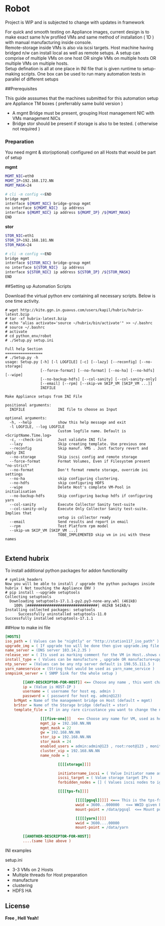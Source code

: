 # Robot

Project is WIP and is subjected to change with updates in framework

For quick and smooth testing on Appliance images, current design is to make exact same h/w profiled VMs and same method of installation ( 1D ) with manual manufacturing inside console.  
Remote-storage inside VMs is also via iscsi targets.
Host machine having bridged n/w can install local as well as remote setups.
A setup can comprise of multiple VMs on one host OR single VMs on multiple hosts OR multiple VMs on multiple hosts.  
Setup defination is all at one place in INI file that is given runtime to setup-making scripts.
One box can be used to run many automation tests in parallel of different setups

##Prerequisites

This guide asssumes that the machines submitted for this automation setup are Appliance TM boxes ( preferrably same build version )

  -  A mgmt Bridge must be present,  grouping Host management NIC with VMs management NICs
  - Bridge stor should be present if storage is also to be tested. ( otherwise not required )





### Preparation

You need mgmt & stor(optional) configured on all Hosts that would be part of setup

**mgmt**
```sh
MGMT_NIC=eth0
MGMT_IP=192.168.172.NN
MGMT_MASK=24

# cli -m config <<END
bridge mgmt
interface ${MGMT_NIC} bridge-group mgmt
no interface ${MGMT_NIC}  ip address
interface ${MGMT_NIC} ip address ${MGMT_IP} /${MGMT_MASK}
END
```
**stor**
```sh
STOR_NIC=eth1
STOR_IP=192.168.181.NN
STOR_MASK=24

# cli -m config <<END
bridge mgmt
interface ${STOR_NIC} bridge-group mgmt
no interface ${STOR_NIC}  ip address
interface ${STOR_NIC} ip address ${STOR_IP} /${STOR_MASK}
END
```


##Setting up Automation Scripts

Download the virtual python env containing all necessary scripts. Below is one time activity.

```
# wget http://kite.ggn.in.guavus.com/users/kapil/hubrix/hubrix-latest.bzip
# tar -xf hubrix-latest.bzip
# echo "alias activate='source ~/hubrix/bin/activate'" >> ~/.bashrc
# source ~/.bashrc
# activate
# cd python_env/robot
# ./Setup.py setup.ini

Full help Section
=================
# ./Setup.py -h
usage: Setup.py [-h] [-l LOGFILE] [-c] [--lazy] [--reconfig] [--no-storage]
                [--force-format] [--no-format] [--no-ha] [--no-hdfs] [--wipe]
                [--no-backup-hdfs] [--col-sanity] [--col-sanity-only]
                [--email] [--rpm] [--skip-vm SKIP_VM [SKIP_VM ...]]
                INIFILE

Make Appliance setups from INI File

positional arguments:
  INIFILE               INI file to choose as Input

optional arguments:
  -h, --help            show this help message and exit
  -l LOGFILE, --log LOGFILE
                        Custom logfile name. Default is <ScriptName.Time.log>
  -c, --check-ini       Just validate INI file
  --lazy                Skip creating template. Use previous one
  --reconfig            Skip manuf. VMS . Just factory revert and apply INI
  --no-storage          Skip iscsi config and remote storage
  --force-format        Format Volumes, Even if Filesystem present "no-strict"
  --no-format           Don't format remote storage, override ini settings
  --no-ha               skip configuring clustering.
  --no-hdfs             skip configuring HDFS
  --wipe                Delete Host's complete VM-Pool in initialisation
  --no-backup-hdfs      Skip configuring backup hdfs if configuring yarn
  --col-sanity          Execute Collector Sanity test-suite
  --col-sanity-only     Execute Only Collector Sanity test-suite. Implies that
                        setup is collector ready
  --email               Send results and report in email
  --rpm                 Test Platform rpm model
  --skip-vm SKIP_VM [SKIP_VM ...]
                        TOBE_IMPLEMENTED skip vm in ini with these names


```
## Extend hubrix
To install additional python packages for addon functionality
```
# symlink_headers 
Now you will be able to install / upgrade the python packages inside hubrix ( Not touching the Appliance ENV )
# pip install --upgrade setuptools
Collecting setuptools
  Downloading setuptools-17.1.1-py2.py3-none-any.whl (461kB)
    100% |################################| 462kB 541kB/s 
Installing collected packages: setuptools
      Successfully uninstalled setuptools-11.0
Successfully installed setuptools-17.1.1
```

##How to make ini file
```ini
[HOSTS]
iso_path = ( Values can be "nightly" or "http://station117_iso_path" )
upgrade_img = ( If upgrade too will be done then give upgrade.img file )
name_server = (DNS server 103.14.2.35 )
release_ver = ( Its used as marking comment for the VM in Host..shows up in "show virt vm" )
install_type = ( Values can be manufacture , upgrade OR manufacture+upgrade )
ntp_server = (Values can be any ntp server default is 198.55.111.5 )
yarn_nameservice = (String that would be used as yarn_name_service )
snmpsink_server = ( SNMP Sink for the whole setup )

        [[ANY-DESCRIPTOR-FOR-HOST]] <== Choose any name , this wont change any thing on system just a desc.
        ip = (Value is HOST-IP )
        username = ( username for host eg. admin )
        password = ( password for host eg. admin@123)
	brMgmt = Name of the management bridge on Host (default = mgmt)
	brStor = Name of the Storage bridge (default = stor)
	template_file = If in any rare circustance you want to change the name of template file used (default = /data/virt/pools/default/template.img )

                [[[five-one]]]   <== Choose any name for VM, used as host-name inside VMs , hence be unique.
                mgmt_ip = 192.168.NN.NN
                mgmt_mask = 22
                gw = 192.168.NN.NN
                stor_ip = 192.168.NN.NN
                stor_mask = 24
                enabled_users = admin:admin@123 , root:root@123 , monitor:monitor@123
                cluster_vip = 192.168.NN.NN
                name_node = 1

                        [[[[storage]]]]

                        initiatorname_iscsi = ( Value Initiator name assigned by IT )
                        iscsi_target = ( Value storage target IPs )
                        forbidden_nodes = [] ( Values iscsi nodes to ignore, unreachable IPs on target )

                        [[[[tps-fs]]]]

                                [[[[[pgsql]]]]] <=== This is the tps-fs name entry
                                wwid = 3600...000000   <== WWID given by IT
                                mount-point = /data/pgsql  <== Mount point where this would be mounted after formatting

                                [[[[[yarn]]]]]
                                wwid = 3600....00000
                                mount-point = /data/yarn

        [[ANOTHER-DESCRIPTOR-FOR-HOST]]
		....(same like above )
```
INI examples

setup.ini
- 3-3 VMs on 2 Hosts
- Multiple threads for Host preparation
- manufacture 
- clustering 
- HDFS HA





License
----
**Free , Hell Yeah!**
